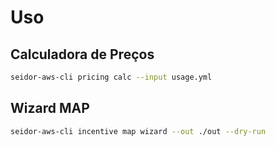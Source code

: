 # Uso

## Calculadora de Preços

```bash
seidor-aws-cli pricing calc --input usage.yml
```

## Wizard MAP

```bash
seidor-aws-cli incentive map wizard --out ./out --dry-run
```
